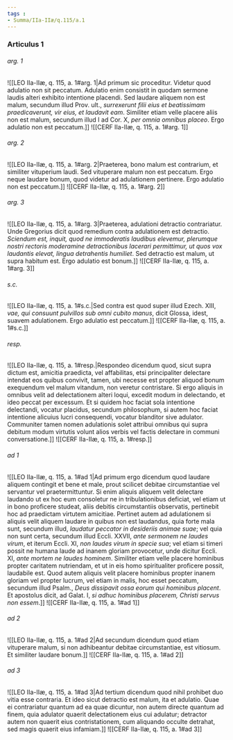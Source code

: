 ```yaml
---
tags : 
- Summa/IIa-IIæ/q.115/a.1
---
```


### Articulus 1

###### arg. 1
![[LEO IIa-IIæ, q. 115, a. 1#arg. 1|Ad primum sic proceditur. Videtur quod adulatio non sit peccatum. Adulatio enim consistit in quodam sermone laudis alteri exhibito intentione placendi. Sed laudare aliquem non est malum, secundum illud Prov. ult., *surrexerunt filii eius et beatissimam praedicaverunt, vir eius, et laudavit eam*. Similiter etiam velle placere aliis non est malum, secundum illud I ad Cor. X, *per omnia omnibus placeo*. Ergo adulatio non est peccatum.]]
![[CERF IIa-IIæ, q. 115, a. 1#arg. 1]]

###### arg. 2
![[LEO IIa-IIæ, q. 115, a. 1#arg. 2|Praeterea, bono malum est contrarium, et similiter vituperium laudi. Sed vituperare malum non est peccatum. Ergo neque laudare bonum, quod videtur ad adulationem pertinere. Ergo adulatio non est peccatum.]]
![[CERF IIa-IIæ, q. 115, a. 1#arg. 2]]

###### arg. 3
![[LEO IIa-IIæ, q. 115, a. 1#arg. 3|Praeterea, adulationi detractio contrariatur. Unde Gregorius dicit quod remedium contra adulationem est detractio. *Sciendum est, inquit, quod ne immoderatis laudibus elevemur, plerumque nostri rectoris moderamine detractionibus lacerari permittimur, ut quos vox laudantis elevat, lingua detrahentis humiliet*. Sed detractio est malum, ut supra habitum est. Ergo adulatio est bonum.]]
![[CERF IIa-IIæ, q. 115, a. 1#arg. 3]]

###### s.c.
![[LEO IIa-IIæ, q. 115, a. 1#s.c.|Sed contra est quod super illud Ezech. XIII, *vae, qui consuunt pulvillos sub omni cubito manus*, dicit Glossa, idest, suavem adulationem. Ergo adulatio est peccatum.]]
![[CERF IIa-IIæ, q. 115, a. 1#s.c.]]

###### resp.
![[LEO IIa-IIæ, q. 115, a. 1#resp.|Respondeo dicendum quod, sicut supra dictum est, amicitia praedicta, vel affabilitas, etsi principaliter delectare intendat eos quibus convivit, tamen, ubi necesse est propter aliquod bonum exequendum vel malum vitandum, non veretur contristare. Si ergo aliquis in omnibus velit ad delectationem alteri loqui, excedit modum in delectando, et ideo peccat per excessum. Et si quidem hoc faciat sola intentione delectandi, vocatur placidus, secundum philosophum, si autem hoc faciat intentione alicuius lucri consequendi, vocatur blanditor sive adulator. Communiter tamen nomen adulationis solet attribui omnibus qui supra debitum modum virtutis volunt alios verbis vel factis delectare in communi conversatione.]]
![[CERF IIa-IIæ, q. 115, a. 1#resp.]]

###### ad 1
![[LEO IIa-IIæ, q. 115, a. 1#ad 1|Ad primum ergo dicendum quod laudare aliquem contingit et bene et male, prout scilicet debitae circumstantiae vel servantur vel praetermittuntur. Si enim aliquis aliquem velit delectare laudando ut ex hoc eum consoletur ne in tribulationibus deficiat, vel etiam ut in bono proficere studeat, aliis debitis circumstantiis observatis, pertinebit hoc ad praedictam virtutem amicitiae. Pertinet autem ad adulationem si aliquis velit aliquem laudare in quibus non est laudandus, quia forte mala sunt, secundum illud, *laudatur peccator in desideriis animae suae*; vel quia non sunt certa, secundum illud Eccli. XXVII, *ante sermonem ne laudes virum*, et iterum Eccli. XI, *non laudes virum in specie sua*; vel etiam si timeri possit ne humana laude ad inanem gloriam provocetur, unde dicitur Eccli. XI, *ante mortem ne laudes hominem*. Similiter etiam velle placere hominibus propter caritatem nutriendam, et ut in eis homo spiritualiter proficere possit, laudabile est. Quod autem aliquis velit placere hominibus propter inanem gloriam vel propter lucrum, vel etiam in malis, hoc esset peccatum, secundum illud Psalm., *Deus dissipavit ossa eorum qui hominibus placent*. Et apostolus dicit, ad Galat. I, *si adhuc hominibus placerem, Christi servus non essem*.]]
![[CERF IIa-IIæ, q. 115, a. 1#ad 1]]

###### ad 2
![[LEO IIa-IIæ, q. 115, a. 1#ad 2|Ad secundum dicendum quod etiam vituperare malum, si non adhibeantur debitae circumstantiae, est vitiosum. Et similiter laudare bonum.]]
![[CERF IIa-IIæ, q. 115, a. 1#ad 2]]

###### ad 3
![[LEO IIa-IIæ, q. 115, a. 1#ad 3|Ad tertium dicendum quod nihil prohibet duo vitia esse contraria. Et ideo sicut detractio est malum, ita et adulatio. Quae ei contrariatur quantum ad ea quae dicuntur, non autem directe quantum ad finem, quia adulator quaerit delectationem eius cui adulatur; detractor autem non quaerit eius contristationem, cum aliquando occulte detrahat, sed magis quaerit eius infamiam.]]
![[CERF IIa-IIæ, q. 115, a. 1#ad 3]]

